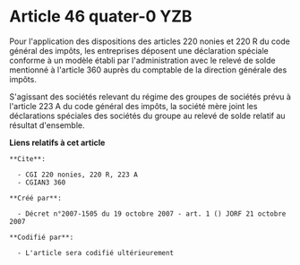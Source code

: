 # Article 46 quater-0 YZB

Pour l'application des dispositions des articles 220 nonies et 220 R du code général des impôts, les entreprises déposent une
déclaration spéciale conforme à un modèle établi par l'administration avec le relevé de solde mentionné à l'article 360
auprès du comptable de la direction générale des impôts.

S'agissant des sociétés relevant du régime des groupes de sociétés prévu à l'article 223 A du code général des impôts, la
société mère joint les déclarations spéciales des sociétés du groupe au relevé de solde relatif au résultat d'ensemble.

**Liens relatifs à cet article**

	**Cite**:

	  - CGI 220 nonies, 220 R, 223 A
	  - CGIAN3 360

	**Créé par**:

	  - Décret n°2007-1505 du 19 octobre 2007 - art. 1 () JORF 21 octobre 2007

	**Codifié par**:

	  - L'article sera codifié ultérieurement
